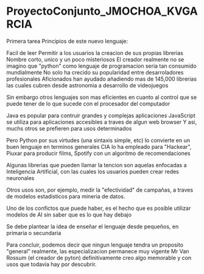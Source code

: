 # ProyectoConjunto_JMOCHOA_KVGARCIA
Primera tarea
Principios de este nuevo lenguaje:

Facil de leer
Permitir a los usuarios la creacion de sus propias librerias
Nombre corto, unico y un poco misteriosos
El creador realmente no se imagino que "python" como lenguaje de programacion seria tan consumido mundialmente No solo ha crecido su popularidad entre desarroladores profesionales Aficionados han ayudado añadiendo mas de 145,000 librerias las cuales cubren desde astronomia a desarrollo de videojuegos

Sin embargo otros lenguajes son mas eficientes en cuanto al control que se puede tener de lo que sucede con el procesador del computador

Java es popular para contruir grandes y complejas aplicaciones JavaScript se utiliza para aplicaciones accesibles a traves de algun web browser Y asi, muchs otros se prefieren para usos determinados

Pero Python por sus virtudes (una sintaxis simple, etc) lo convierte en un buen lenguaje en terminos generales CIA lo ha empleado para "Hackear", Piuxar para producir films, Spotify con un algoritmo de recomendaciones

Algunas librerias que pueden llamar la tencion son aquelas enfocadas a Inteligencia Artificial, con las cuales los usuarios pueden crear redes neuronales

Otros usos son, por ejemplo, medir la "efectividad" de campañas, a traves de modelos estadisticos para mineria de datos.

Uno de los confictos que puede haber, es el hecho que es posible utilizar modelos de AI sin saber que es lo que hay debajo

Se debe plantear la idea de enseñar el lenguaje desde pequeños, en primaria o secundaria

Para concluir, podemos decir que ningun lenguaje tendra un proposito "general" realmente, las especializacion permanece muy vigente Mr Van Rossum (el creador de pyton) definitivamente creo algo memorable y con usos que todavia hay por descubrir.

